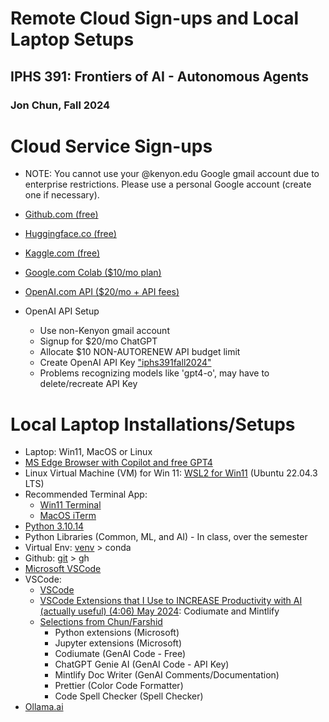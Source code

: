 # Remote Cloud Sign-ups and Local Laptop Setups
## IPHS 391: Frontiers of AI - Autonomous Agents
### Jon Chun, Fall 2024

# Cloud Service Sign-ups

* NOTE: You cannot use your @kenyon.edu Google gmail account due to enterprise restrictions.  Please use a personal Google account (create one if necessary).

* [Github.com (free)](https://github.com/signup?ref_cta=Sign+up&ref_loc=header+logged+out&ref_page=%2F&source=header-home)
* [Huggingface.co (free)](https://huggingface.co/join)
* [Kaggle.com (free)](https://www.kaggle.com/account/login?phase=startRegisterTab&returnUrl=%2F)
* [Google.com Colab ($10/mo plan)](https://colab.research.google.com/signup)
* [OpenAI.com API ($20/mo + API fees)](https://chatgpt.com/)

* OpenAI API Setup
  * Use non-Kenyon gmail account
  * Signup for $20/mo ChatGPT
  * Allocate $10 NON-AUTORENEW API budget limit
  * Create OpenAI API Key ["iphs391fall2024"](https://platform.openai.com/api-keys)
  * Problems recognizing models like 'gpt4-o', may have to delete/recreate API Key
  
# Local Laptop Installations/Setups

* Laptop: Win11, MacOS or Linux
* [MS Edge Browser with Copilot and free GPT4](https://www.microsoft.com/en-us/edge/download?form=MA13FJ)
* Linux Virtual Machine (VM) for Win 11: [WSL2 for Win11](https://learn.microsoft.com/en-us/windows/wsl/install) (Ubuntu 22.04.3 LTS)
* Recommended Terminal App: 
  * [Win11 Terminal](https://apps.microsoft.com/detail/9n0dx20hk701?launch=true&mode=full&hl=en-us&gl=us&ocid=bingwebsearch)
  * [MacOS iTerm](https://iterm2.com/)
* [Python 3.10.14](https://www.python.org/downloads/release/python-31014/)
* Python Libraries (Common, ML, and AI) - In class, over the semester
* Virtual Env: [venv](https://realpython.com/python-virtual-environments-a-primer/) > conda
* Github: [git](https://git-scm.com/downloads) > gh
* [Microsoft VSCode](https://code.visualstudio.com/Download)
* VSCode:
  * [VSCode](https://code.visualstudio.com/)
  * [VSCode Extensions that I Use to INCREASE Productivity with AI (actually useful) (4:06) May 2024](https://www.youtube.com/watch?v=kwfNrWrnZyU): Codiumate and Mintlify
  * [Selections from Chun/Farshid](https://marketplace.visualstudio.com/items?itemName=vscode-extensions-farshid.vscode-extensions-farshid)
    * Python extensions (Microsoft)
    * Jupyter extensions (Microsoft)
    * Codiumate (GenAI Code - Free)
    * ChatGPT Genie AI (GenAI Code - API Key)
    * Mintlify Doc Writer (GenAI Comments/Documentation)
    * Prettier (Color Code Formatter)
    * Code Spell Checker (Spell Checker)
* [Ollama.ai](https://ollama.com/download)